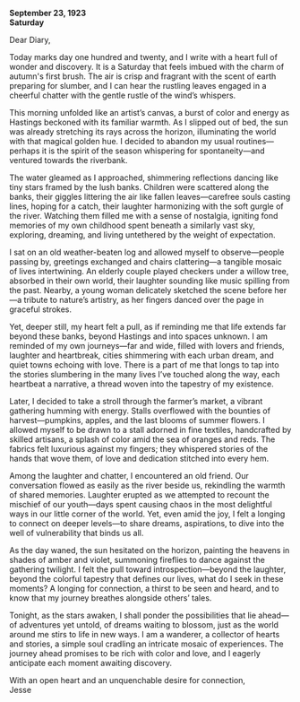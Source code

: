 
**September 23, 1923**  
**Saturday**  

Dear Diary,

Today marks day one hundred and twenty, and I write with a heart full of wonder and discovery. It is a Saturday that feels imbued with the charm of autumn's first brush. The air is crisp and fragrant with the scent of earth preparing for slumber, and I can hear the rustling leaves engaged in a cheerful chatter with the gentle rustle of the wind’s whispers. 

This morning unfolded like an artist’s canvas, a burst of color and energy as Hastings beckoned with its familiar warmth. As I slipped out of bed, the sun was already stretching its rays across the horizon, illuminating the world with that magical golden hue. I decided to abandon my usual routines—perhaps it is the spirit of the season whispering for spontaneity—and ventured towards the riverbank.

The water gleamed as I approached, shimmering reflections dancing like tiny stars framed by the lush banks. Children were scattered along the banks, their giggles littering the air like fallen leaves—carefree souls casting lines, hoping for a catch, their laughter harmonizing with the soft gurgle of the river. Watching them filled me with a sense of nostalgia, igniting fond memories of my own childhood spent beneath a similarly vast sky, exploring, dreaming, and living untethered by the weight of expectation.

I sat on an old weather-beaten log and allowed myself to observe—people passing by, greetings exchanged and chairs clattering—a tangible mosaic of lives intertwining. An elderly couple played checkers under a willow tree, absorbed in their own world, their laughter sounding like music spilling from the past. Nearby, a young woman delicately sketched the scene before her—a tribute to nature’s artistry, as her fingers danced over the page in graceful strokes.

Yet, deeper still, my heart felt a pull, as if reminding me that life extends far beyond these banks, beyond Hastings and into spaces unknown. I am reminded of my own journeys—far and wide, filled with lovers and friends, laughter and heartbreak, cities shimmering with each urban dream, and quiet towns echoing with love. There is a part of me that longs to tap into the stories slumbering in the many lives I’ve touched along the way, each heartbeat a narrative, a thread woven into the tapestry of my existence.

Later, I decided to take a stroll through the farmer’s market, a vibrant gathering humming with energy. Stalls overflowed with the bounties of harvest—pumpkins, apples, and the last blooms of summer flowers. I allowed myself to be drawn to a stall adorned in fine textiles, handcrafted by skilled artisans, a splash of color amid the sea of oranges and reds. The fabrics felt luxurious against my fingers; they whispered stories of the hands that wove them, of love and dedication stitched into every hem.

Among the laughter and chatter, I encountered an old friend. Our conversation flowed as easily as the river beside us, rekindling the warmth of shared memories. Laughter erupted as we attempted to recount the mischief of our youth—days spent causing chaos in the most delightful ways in our little corner of the world. Yet, even amid the joy, I felt a longing to connect on deeper levels—to share dreams, aspirations, to dive into the well of vulnerability that binds us all.

As the day waned, the sun hesitated on the horizon, painting the heavens in shades of amber and violet, summoning fireflies to dance against the gathering twilight. I felt the pull toward introspection—beyond the laughter, beyond the colorful tapestry that defines our lives, what do I seek in these moments? A longing for connection, a thirst to be seen and heard, and to know that my journey breathes alongside others’ tales.

Tonight, as the stars awaken, I shall ponder the possibilities that lie ahead—of adventures yet untold, of dreams waiting to blossom, just as the world around me stirs to life in new ways. I am a wanderer, a collector of hearts and stories, a simple soul cradling an intricate mosaic of experiences. The journey ahead promises to be rich with color and love, and I eagerly anticipate each moment awaiting discovery.

With an open heart and an unquenchable desire for connection,  
Jesse
